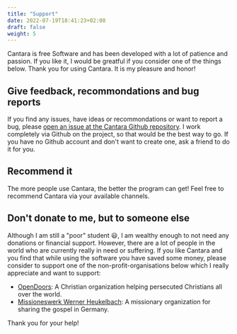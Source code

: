```yaml
---
title: "Support"
date: 2022-07-19T18:41:23+02:00
draft: false
weight: 5
---
```


Cantara is free Software and has been developed with a lot of patience and passion. If you like it, I would be greatful if you consider one of the things below. Thank you for using Cantara. It is my pleasure and honor!

## Give feedback, recommondations and bug reports

If you find any issues, have ideas or recommondations or want to report a bug, please [open an issue at the Cantara Github repository](https://github.com/reckel-jm/cantara/issues). I work completely via Github on the project, so that would be the best way to go. If you have no Github account and don't want to create one, ask a friend to do it for you.

## Recommend it

The more people use Cantara, the better the program can get! Feel free to recommend Cantara via your available channels. 

## Don't donate to me, but to someone else

Although I am still a "poor" student 😃, I am wealthy enough to not need any donations or financial support. However, there are a lot of people in the world who are currently really in need or suffering. If you like Cantara and you find that while using the software you have saved some money, please consider to support one of the non-profit-organisations below which I really appreciate and want to support:

  * [OpenDoors](https://www.opendoors.de/): A Christian organization helping persecuted Christians all over the world.
  * [Missioneswerk Werner Heukelbach](heukelbach.org/): A missionary organization for sharing the gospel in Germany.

Thank you for your help!